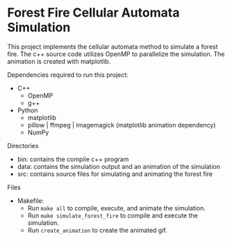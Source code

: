 # Forest Fire Cellular Automata Simulation

This project implements the cellular automata method to simulate a forest fire.
The c++ source code utilizes OpenMP to parallelize the simulation. 
The animation is created with matplotlib.

Dependencies required to run this project:
- C++
  - OpenMP
  - g++
- Python
  - matplotlib
  - pillow | ffmpeg | imagemagick (matplotlib animation dependency)
  - NumPy

Directories
- bin: contains the compile c++ program
- data: contains the simulation output and an animation of the simulation
- src: contains source files for simulating and animating the forest fire

Files
- Makefile: 
  - Run `make all` to compile, execute, and animate the simulation.
  - Run `make simulate_forest_fire` to compile and execute the simulation.
  - Run `create_animation` to create the animated gif.
